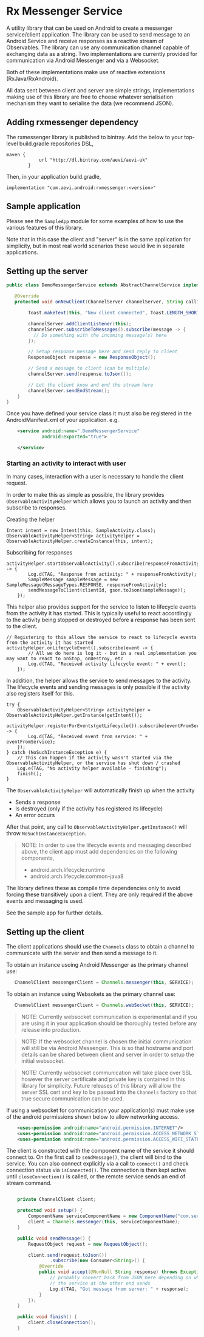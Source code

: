 # Rx Messenger Service

A utility library that can be used on Android to create a messenger service/client application. The library
can be used to send message to an Android Service and receive responses as a reactive stream of Observables.
The library can use any communication channel capable of exchanging data as a string. Two implementations are
currently provided for communication via Android Messenger and via a Websocket.

Both of these implementations make use of reactive extensions (RxJava/RxAndroid).

All data sent between client and server are simple strings, implementations making use of this library are free
to choose whatever serialisation mechanism they want to serialise the data (we recommend JSON).

## Adding rxmessenger dependency

The rxmessenger library is published to bintray. Add the below to your top-level build.gradle repositories DSL,
```
maven {
            url "http://dl.bintray.com/aevi/aevi-uk"
        }
```

Then, in your application build.gradle,

```
implementation "com.aevi.android:rxmessenger:<version>"
```

## Sample application

Please see the `SampleApp` module for some examples of how to use the various features of this library.

Note that in this case the client and "server" is in the same application for simplicity, but in most real world scenarios these
would live in separate applications.

## Setting up the server

```java
public class DemoMessengerService extends AbstractChannelService implements ChannelServer.ClientListener {

   @Override
   protected void onNewClient(ChannelServer channelServer, String callingPackageName) {

        Toast.makeText(this, "New client connected", Toast.LENGTH_SHORT).show();

        channelServer.addClientListener(this);
        channelServer.subscribeToMessages().subscribe(message -> {
          // Do something with the incoming message(s) here
        });

        // Setup response message here and send reply to client
        ResponseObject response = new ResponseObject();

        // Send a message to client (can be multiple)
        channelServer.send(response.toJson());

        // Let the client know and end the stream here
        channelServer.sendEndStream();
    }
}
```

Once you have defined your service class it must also be registered in the AndroidManifest.xml of your
application. e.g.

```xml
    <service android:name=".DemoMessengerService"
             android:exported="true">

    </service>
```

### Starting an activity to interact with user

In many cases, interaction with a user is necessary to handle the client request.

In order to make this as simple as possible, the library provides `ObservableActivityHelper` which allows you to launch an activity
and then subscribe to responses.

Creating the helper
```
Intent intent = new Intent(this, SampleActivity.class);
ObservableActivityHelper<String> activityHelper = ObservableActivityHelper.createInstance(this, intent);
```

Subscribing for responses
```
activityHelper.startObservableActivity().subscribe(responseFromActivity -> {
        Log.d(TAG, "Response from activity: " + responseFromActivity);
        SampleMessage sampleMessage = new SampleMessage(MessageTypes.RESPONSE, responseFromActivity);
        sendMessageToClient(clientId, gson.toJson(sampleMessage));
    });
```

This helper also provides support for the service to listen to lifecycle events from the activity it has started.
This is typically useful to react accordingly to the activity being stopped or destroyed before a response has been sent to the client.

```
// Registering to this allows the service to react to lifecycle events from the activity it has started
activityHelper.onLifecycleEvent().subscribe(event -> {
        // All we do here is log it - but in a real implementation you may want to react to onStop, onDestroy, etc
        Log.d(TAG, "Received activity lifecycle event: " + event);
    });
```

In addition, the helper allows the service to send messages to the activity.
The lifecycle events and sending messages is only possible if the activity also registers itself for this.

```
try {
    ObservableActivityHelper<String> activityHelper = ObservableActivityHelper.getInstance(getIntent());
    activityHelper.registerForEvents(getLifecycle()).subscribe(eventFromService -> {
        Log.d(TAG, "Received event from service: " + eventFromService);
    });
} catch (NoSuchInstanceException e) {
    // This can happen if the activity wasn't started via the ObservableActivityHelper, or the service has shut down / crashed
    Log.e(TAG, "No activity helper available - finishing");
    finish();
}
```

The `ObservableActivityHelper` will automatically finish up when the activity
- Sends a response
- Is destroyed (only if the activity has registered its lifecycle)
- An error occurs

After that point, any call to `ObservableActivityHelper.getInstance()` will throw `NoSuchInstanceException`.

> NOTE: In order to use the lifecycle events and messaging described above, the client app must add dependencies on the following components,
> - android.arch.lifecycle:runtime
> - android.arch.lifecycle:common-java8

The library defines these as compile time dependencies only to avoid forcing these transitively upon a client.
They are only required if the above events and messaging is used.

See the sample app for further details.

## Setting up the client

The client applications should use the `Channels` class to obtain a channel to communicate with the server and then send a message to it.

To obtain an instance usoing Android Messenger as the primary channel use:
```java
   ChannelClient messengerClient = Channels.messenger(this, SERVICE);
```

To obtain an instance using Websokets as the primary channel use:
```java
   ChannelClient messengerClient = Channels.webSocket(this, SERVICE);
```

> NOTE: Currently websocket communication is experimental and if you are using it in your application should be thoroughly tested before any release
into production.

> NOTE: If the websocket channel is chosen the initial communication will still be via Android Messenger. This is so that hostname and port
details can be shared between client and server in order to setup the initial websocket.

> NOTE: Currently websocket communication will take place over SSL however the server certificate and private key is contained in this library
for simplicity. Future releases of this library will allow the server SSL cert and key to be passed into the `Channels` factory so that true
secure communication can be used.

If using a websocket for communication your application(s) must make use of the android permissions shown below to allow networking access.

```xml
    <uses-permission android:name="android.permission.INTERNET"/>
    <uses-permission android:name="android.permission.ACCESS_NETWORK_STATE"/>
    <uses-permission android:name="android.permission.ACCESS_WIFI_STATE"/>
```


The client is constructed with the component name of the service it should connect to. On the first call to `sendMessage()`, the client will bind to the service.
You can also connect explicitly via a call to `connect()` and check connection status via `isConnected()`.
The connection is then kept active until `closeConnection()` is called, or the remote service sends an end of stream command.


```java

    private ChannelClient client;

    protected void setup() {
        ComponentName serviceComponentName = new ComponentName("com.server.package", "com.server.package.DemoMessengerService");
        client = Channels.messenger(this, serviceComponentName);
    }

    public void sendMessage() {
        RequestObject request = new RequestObject();

        client.send(request.toJson())
                .subscribe(new Consumer<String>() {
            @Override
            public void accept(@NonNull String response) throws Exception {
                // probably convert back from JSON here depending on what
                // the service at the other end sends
                Log.d(TAG, "Got message from server: " + response);
            }
        });
    }

    public void finish() {
        client.closeConnection();
    }

```
